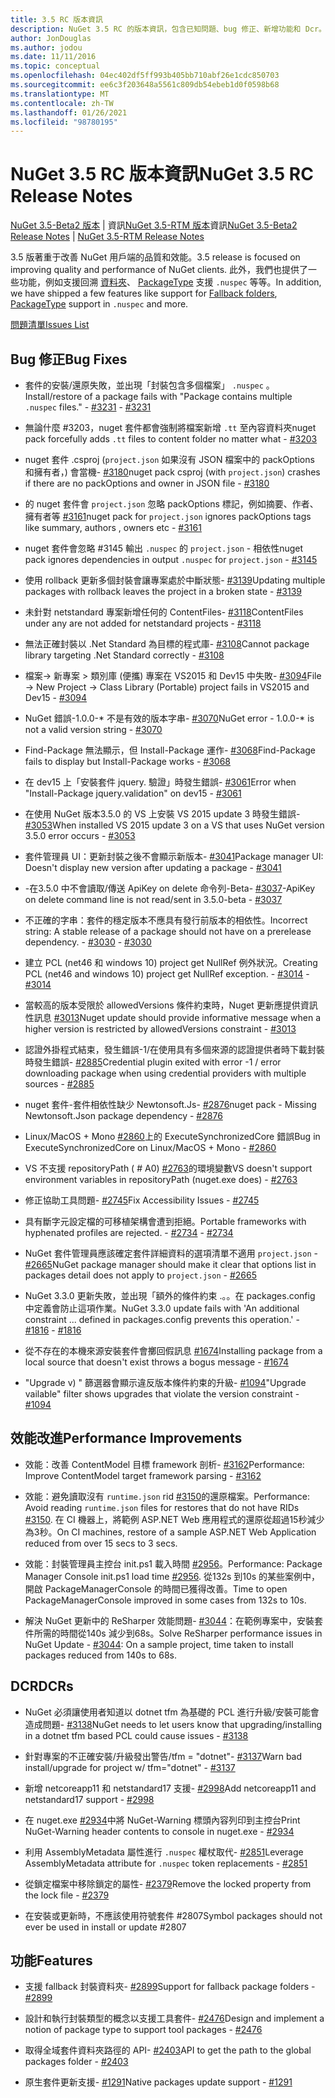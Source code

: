 ```yaml
---
title: 3.5 RC 版本資訊
description: NuGet 3.5 RC 的版本資訊，包含已知問題、bug 修正、新增功能和 Dcr。
author: JonDouglas
ms.author: jodou
ms.date: 11/11/2016
ms.topic: conceptual
ms.openlocfilehash: 04ec402df5ff993b405bb710abf26e1cdc850703
ms.sourcegitcommit: ee6c3f203648a5561c809db54ebeb1d0f0598b68
ms.translationtype: MT
ms.contentlocale: zh-TW
ms.lasthandoff: 01/26/2021
ms.locfileid: "98780195"
---
```

# <a name="nuget-35-rc-release-notes"></a><span data-ttu-id="b9af8-103">NuGet 3.5 RC 版本資訊</span><span class="sxs-lookup"><span data-stu-id="b9af8-103">NuGet 3.5 RC Release Notes</span></span>

<span data-ttu-id="b9af8-104">[NuGet 3.5-Beta2 版本](../release-notes/nuget-3.5-Beta2.md)  |  資訊[NuGet 3.5-RTM 版本](../release-notes/nuget-3.5-RTM.md)資訊</span><span class="sxs-lookup"><span data-stu-id="b9af8-104">[NuGet 3.5-Beta2 Release Notes](../release-notes/nuget-3.5-Beta2.md) | [NuGet 3.5-RTM Release Notes](../release-notes/nuget-3.5-RTM.md)</span></span>

<span data-ttu-id="b9af8-105">3.5 版著重于改善 NuGet 用戶端的品質和效能。</span><span class="sxs-lookup"><span data-stu-id="b9af8-105">3.5 release is focused on improving quality and performance of NuGet clients.</span></span> <span data-ttu-id="b9af8-106">此外，我們也提供了一些功能，例如支援回溯 [資料夾](https://github.com/NuGet/Home/issues/2899)、 [PackageType](https://github.com/NuGet/Home/issues/2476) 支援 `.nuspec` 等等。</span><span class="sxs-lookup"><span data-stu-id="b9af8-106">In addition, we have shipped a few features like support for [Fallback folders](https://github.com/NuGet/Home/issues/2899), [PackageType](https://github.com/NuGet/Home/issues/2476) support in `.nuspec` and more.</span></span>

[<span data-ttu-id="b9af8-107">問題清單</span><span class="sxs-lookup"><span data-stu-id="b9af8-107">Issues List</span></span>](https://github.com/NuGet/Home/issues?q=is%3Aissue+is%3Aclosed+milestone%3A%223.5%20RC")

## <a name="bug-fixes"></a><span data-ttu-id="b9af8-108">Bug 修正</span><span class="sxs-lookup"><span data-stu-id="b9af8-108">Bug Fixes</span></span>

* <span data-ttu-id="b9af8-109">套件的安裝/還原失敗，並出現「封裝包含多個檔案」 `.nuspec` 。</span><span class="sxs-lookup"><span data-stu-id="b9af8-109">Install/restore of a package fails with "Package contains multiple `.nuspec` files."</span></span><span data-ttu-id="b9af8-110"> - [#3231](https://github.com/NuGet/Home/issues/3231)</span><span class="sxs-lookup"><span data-stu-id="b9af8-110"> - [#3231](https://github.com/NuGet/Home/issues/3231)</span></span>

* <span data-ttu-id="b9af8-111">無論什麼 #3203，nuget 套件都會強制將檔案新增 `.tt` 至[](https://github.com/NuGet/Home/issues/3203)內容資料夾</span><span class="sxs-lookup"><span data-stu-id="b9af8-111">nuget pack forcefully adds `.tt` files to content folder no matter what - [#3203](https://github.com/NuGet/Home/issues/3203)</span></span>

* <span data-ttu-id="b9af8-112">nuget 套件 .csproj (`project.json` 如果沒有 JSON 檔案中的 packOptions 和擁有者，) 會當機- [#3180](https://github.com/NuGet/Home/issues/3180)</span><span class="sxs-lookup"><span data-stu-id="b9af8-112">nuget pack csproj (with `project.json`) crashes if there are no packOptions and owner in JSON file - [#3180](https://github.com/NuGet/Home/issues/3180)</span></span>

* <span data-ttu-id="b9af8-113">的 nuget 套件會 `project.json` 忽略 packOptions 標記，例如摘要、作者、擁有者等 [#3161](https://github.com/NuGet/Home/issues/3161)</span><span class="sxs-lookup"><span data-stu-id="b9af8-113">nuget pack for `project.json` ignores packOptions tags like summary, authors , owners etc - [#3161](https://github.com/NuGet/Home/issues/3161)</span></span>

* <span data-ttu-id="b9af8-114">nuget 套件會忽略 #3145 輸出 `.nuspec` 的 `project.json`  -  [](https://github.com/NuGet/Home/issues/3145)相依性</span><span class="sxs-lookup"><span data-stu-id="b9af8-114">nuget pack ignores dependencies in output `.nuspec` for `project.json` - [#3145](https://github.com/NuGet/Home/issues/3145)</span></span>

* <span data-ttu-id="b9af8-115">使用 rollback 更新多個封裝會讓專案處於中斷狀態- [#3139](https://github.com/NuGet/Home/issues/3139)</span><span class="sxs-lookup"><span data-stu-id="b9af8-115">Updating multiple packages with rollback leaves the project in a broken state - [#3139](https://github.com/NuGet/Home/issues/3139)</span></span>

* <span data-ttu-id="b9af8-116">未針對 netstandard 專案新增任何的 ContentFiles- [#3118](https://github.com/NuGet/Home/issues/3118)</span><span class="sxs-lookup"><span data-stu-id="b9af8-116">ContentFiles under any are not added for netstandard projects - [#3118](https://github.com/NuGet/Home/issues/3118)</span></span>

* <span data-ttu-id="b9af8-117">無法正確封裝以 .Net Standard 為目標的程式庫- [#3108](https://github.com/NuGet/Home/issues/3108)</span><span class="sxs-lookup"><span data-stu-id="b9af8-117">Cannot package library targeting .Net Standard correctly - [#3108](https://github.com/NuGet/Home/issues/3108)</span></span>

* <span data-ttu-id="b9af8-118">檔案-> 新專案 > 類別庫 (便攜) 專案在 VS2015 和 Dev15 中失敗- [#3094](https://github.com/NuGet/Home/issues/3094)</span><span class="sxs-lookup"><span data-stu-id="b9af8-118">File -> New Project -> Class Library (Portable) project fails in VS2015 and Dev15 - [#3094](https://github.com/NuGet/Home/issues/3094)</span></span>

* <span data-ttu-id="b9af8-119">NuGet 錯誤-1.0.0-\* 不是有效的版本字串- [#3070](https://github.com/NuGet/Home/issues/3070)</span><span class="sxs-lookup"><span data-stu-id="b9af8-119">NuGet error - 1.0.0-\* is not a valid version string - [#3070](https://github.com/NuGet/Home/issues/3070)</span></span>

* <span data-ttu-id="b9af8-120">Find-Package 無法顯示，但 Install-Package 運作- [#3068](https://github.com/NuGet/Home/issues/3068)</span><span class="sxs-lookup"><span data-stu-id="b9af8-120">Find-Package fails to display but Install-Package works - [#3068](https://github.com/NuGet/Home/issues/3068)</span></span>

* <span data-ttu-id="b9af8-121">在 dev15 上「安裝套件 jquery. 驗證」時發生錯誤- [#3061](https://github.com/NuGet/Home/issues/3061)</span><span class="sxs-lookup"><span data-stu-id="b9af8-121">Error when "Install-Package jquery.validation" on dev15 - [#3061](https://github.com/NuGet/Home/issues/3061)</span></span>

* <span data-ttu-id="b9af8-122">在使用 NuGet 版本3.5.0 的 VS 上安裝 VS 2015 update 3 時發生錯誤- [#3053](https://github.com/NuGet/Home/issues/3053)</span><span class="sxs-lookup"><span data-stu-id="b9af8-122">When installed VS 2015 update 3 on a VS that uses NuGet version 3.5.0 error occurs - [#3053](https://github.com/NuGet/Home/issues/3053)</span></span>

* <span data-ttu-id="b9af8-123">套件管理員 UI：更新封裝之後不會顯示新版本- [#3041](https://github.com/NuGet/Home/issues/3041)</span><span class="sxs-lookup"><span data-stu-id="b9af8-123">Package manager UI: Doesn't display new version after updating a package - [#3041](https://github.com/NuGet/Home/issues/3041)</span></span>

* <span data-ttu-id="b9af8-124">-在3.5.0 中不會讀取/傳送 ApiKey on delete 命令列-Beta- [#3037](https://github.com/NuGet/Home/issues/3037)</span><span class="sxs-lookup"><span data-stu-id="b9af8-124">-ApiKey on delete command line is not read/sent in 3.5.0-beta - [#3037](https://github.com/NuGet/Home/issues/3037)</span></span>

* <span data-ttu-id="b9af8-125">不正確的字串：套件的穩定版本不應具有發行前版本的相依性。</span><span class="sxs-lookup"><span data-stu-id="b9af8-125">Incorrect string: A stable release of a package should not have on a prerelease dependency.</span></span><span data-ttu-id="b9af8-126"> - [#3030](https://github.com/NuGet/Home/issues/3030)</span><span class="sxs-lookup"><span data-stu-id="b9af8-126"> - [#3030](https://github.com/NuGet/Home/issues/3030)</span></span>

* <span data-ttu-id="b9af8-127">建立 PCL (net46 和 windows 10) project get NullRef 例外狀況。</span><span class="sxs-lookup"><span data-stu-id="b9af8-127">Creating PCL (net46 and windows 10) project get NullRef exception.</span></span><span data-ttu-id="b9af8-128"> - [#3014](https://github.com/NuGet/Home/issues/3014)</span><span class="sxs-lookup"><span data-stu-id="b9af8-128"> - [#3014](https://github.com/NuGet/Home/issues/3014)</span></span>

* <span data-ttu-id="b9af8-129">當較高的版本受限於 allowedVersions 條件約束時，Nuget 更新應提供資訊性訊息 [#3013](https://github.com/NuGet/Home/issues/3013)</span><span class="sxs-lookup"><span data-stu-id="b9af8-129">Nuget update should provide informative message when a higher version is restricted by allowedVersions constraint - [#3013](https://github.com/NuGet/Home/issues/3013)</span></span>

* <span data-ttu-id="b9af8-130">認證外掛程式結束，發生錯誤-1/在使用具有多個來源的認證提供者時下載封裝時發生錯誤- [#2885](https://github.com/NuGet/Home/issues/2885)</span><span class="sxs-lookup"><span data-stu-id="b9af8-130">Credential plugin exited with error -1 / error downloading package when using credential providers with multiple sources - [#2885](https://github.com/NuGet/Home/issues/2885)</span></span>

* <span data-ttu-id="b9af8-131">nuget 套件-套件相依性缺少 Newtonsoft.Js- [#2876](https://github.com/NuGet/Home/issues/2876)</span><span class="sxs-lookup"><span data-stu-id="b9af8-131">nuget pack - Missing Newtonsoft.Json package dependency - [#2876](https://github.com/NuGet/Home/issues/2876)</span></span>

* <span data-ttu-id="b9af8-132">Linux/MacOS + Mono [#2860](https://github.com/NuGet/Home/issues/2860)上的 ExecuteSynchronizedCore 錯誤</span><span class="sxs-lookup"><span data-stu-id="b9af8-132">Bug in ExecuteSynchronizedCore on Linux/MacOS + Mono - [#2860](https://github.com/NuGet/Home/issues/2860)</span></span>

* <span data-ttu-id="b9af8-133">VS 不支援 repositoryPath ( # A0) [#2763](https://github.com/NuGet/Home/issues/2763)的環境變數</span><span class="sxs-lookup"><span data-stu-id="b9af8-133">VS doesn't support environment variables in repositoryPath (nuget.exe does) - [#2763](https://github.com/NuGet/Home/issues/2763)</span></span>

* <span data-ttu-id="b9af8-134">修正協助工具問題- [#2745](https://github.com/NuGet/Home/issues/2745)</span><span class="sxs-lookup"><span data-stu-id="b9af8-134">Fix Accessibility Issues - [#2745](https://github.com/NuGet/Home/issues/2745)</span></span>

* <span data-ttu-id="b9af8-135">具有斷字元設定檔的可移植架構會遭到拒絕。</span><span class="sxs-lookup"><span data-stu-id="b9af8-135">Portable frameworks with hyphenated profiles are rejected.</span></span><span data-ttu-id="b9af8-136"> - [#2734](https://github.com/NuGet/Home/issues/2734)</span><span class="sxs-lookup"><span data-stu-id="b9af8-136"> - [#2734](https://github.com/NuGet/Home/issues/2734)</span></span>

* <span data-ttu-id="b9af8-137">NuGet 套件管理員應該確定套件詳細資料的選項清單不適用 `project.json`  -  [#2665](https://github.com/NuGet/Home/issues/2665)</span><span class="sxs-lookup"><span data-stu-id="b9af8-137">NuGet package manager should make it clear that options list in packages detail does not apply to `project.json` - [#2665](https://github.com/NuGet/Home/issues/2665)</span></span>

* <span data-ttu-id="b9af8-138">NuGet 3.3.0 更新失敗，並出現「額外的條件約束 .。。在 packages.config 中定義會防止這項作業。</span><span class="sxs-lookup"><span data-stu-id="b9af8-138">NuGet 3.3.0 update fails with 'An additional constraint ... defined in packages.config prevents this operation.'</span></span><span data-ttu-id="b9af8-139"> - [#1816](https://github.com/NuGet/Home/issues/1816)</span><span class="sxs-lookup"><span data-stu-id="b9af8-139"> - [#1816](https://github.com/NuGet/Home/issues/1816)</span></span>

* <span data-ttu-id="b9af8-140">從不存在的本機來源安裝套件會擲回假訊息 [#1674](https://github.com/NuGet/Home/issues/1674)</span><span class="sxs-lookup"><span data-stu-id="b9af8-140">Installing package from a local source that doesn't exist throws a bogus message - [#1674](https://github.com/NuGet/Home/issues/1674)</span></span>

* <span data-ttu-id="b9af8-141">"Upgrade v) " 篩選器會顯示違反版本條件約束的升級- [#1094](https://github.com/NuGet/Home/issues/1094)</span><span class="sxs-lookup"><span data-stu-id="b9af8-141">"Upgrade vailable" filter shows upgrades that violate the version constraint - [#1094](https://github.com/NuGet/Home/issues/1094)</span></span>

## <a name="performance-improvements"></a><span data-ttu-id="b9af8-142">效能改進</span><span class="sxs-lookup"><span data-stu-id="b9af8-142">Performance Improvements</span></span>

* <span data-ttu-id="b9af8-143">效能：改善 ContentModel 目標 framework 剖析- [#3162](https://github.com/NuGet/Home/issues/3162)</span><span class="sxs-lookup"><span data-stu-id="b9af8-143">Performance: Improve ContentModel target framework parsing - [#3162](https://github.com/NuGet/Home/issues/3162)</span></span>

* <span data-ttu-id="b9af8-144">效能：避免讀取沒有 `runtime.json` rid [#3150](https://github.com/NuGet/Home/issues/3150)的還原檔案。</span><span class="sxs-lookup"><span data-stu-id="b9af8-144">Performance: Avoid reading `runtime.json` files for restores that do not have RIDs [#3150](https://github.com/NuGet/Home/issues/3150).</span></span> <span data-ttu-id="b9af8-145">在 CI 機器上，將範例 ASP.NET Web 應用程式的還原從超過15秒減少為3秒。</span><span class="sxs-lookup"><span data-stu-id="b9af8-145">On CI machines, restore of a sample ASP.NET Web Application reduced from over 15 secs to 3 secs.</span></span>

* <span data-ttu-id="b9af8-146">效能：封裝管理員主控台 init.ps1 載入時間 [#2956](https://github.com/NuGet/Home/issues/2956)。</span><span class="sxs-lookup"><span data-stu-id="b9af8-146">Performance: Package Manager Console init.ps1 load time [#2956](https://github.com/NuGet/Home/issues/2956).</span></span> <span data-ttu-id="b9af8-147">從132s 到10s 的某些案例中，開啟 PackageManagerConsole 的時間已獲得改善。</span><span class="sxs-lookup"><span data-stu-id="b9af8-147">Time to open PackageManagerConsole improved in some cases from 132s to 10s.</span></span>

* <span data-ttu-id="b9af8-148">解決 NuGet 更新中的 ReSharper 效能問題- [#3044](https://github.com/NuGet/Home/issues/3044)：在範例專案中，安裝套件所需的時間從140s 減少到68s。</span><span class="sxs-lookup"><span data-stu-id="b9af8-148">Solve ReSharper performance issues in NuGet Update - [#3044](https://github.com/NuGet/Home/issues/3044): On a sample project, time taken to install packages reduced from 140s to 68s.</span></span>

## <a name="dcrs"></a><span data-ttu-id="b9af8-149">DCR</span><span class="sxs-lookup"><span data-stu-id="b9af8-149">DCRs</span></span>

* <span data-ttu-id="b9af8-150">NuGet 必須讓使用者知道以 dotnet tfm 為基礎的 PCL 進行升級/安裝可能會造成問題- [#3138](https://github.com/NuGet/Home/issues/3138)</span><span class="sxs-lookup"><span data-stu-id="b9af8-150">NuGet needs to let users know that upgrading/installing in a dotnet tfm based PCL could cause issues - [#3138](https://github.com/NuGet/Home/issues/3138)</span></span>

* <span data-ttu-id="b9af8-151">針對專案的不正確安裝/升級發出警告/tfm = "dotnet"- [#3137](https://github.com/NuGet/Home/issues/3137)</span><span class="sxs-lookup"><span data-stu-id="b9af8-151">Warn bad install/upgrade for project w/ tfm="dotnet" - [#3137](https://github.com/NuGet/Home/issues/3137)</span></span>

* <span data-ttu-id="b9af8-152">新增 netcoreapp11 和 netstandard17 支援- [#2998](https://github.com/NuGet/Home/issues/2998)</span><span class="sxs-lookup"><span data-stu-id="b9af8-152">Add netcoreapp11 and netstandard17 support - [#2998](https://github.com/NuGet/Home/issues/2998)</span></span>

* <span data-ttu-id="b9af8-153">在 nuget.exe [#2934](https://github.com/NuGet/Home/issues/2934)中將 NuGet-Warning 標頭內容列印到主控台</span><span class="sxs-lookup"><span data-stu-id="b9af8-153">Print NuGet-Warning header contents to console in nuget.exe - [#2934](https://github.com/NuGet/Home/issues/2934)</span></span>

* <span data-ttu-id="b9af8-154">利用 AssemblyMetadata 屬性進行 `.nuspec` 權杖取代- [#2851](https://github.com/NuGet/Home/issues/2851)</span><span class="sxs-lookup"><span data-stu-id="b9af8-154">Leverage AssemblyMetadata attribute for `.nuspec` token replacements - [#2851](https://github.com/NuGet/Home/issues/2851)</span></span>

* <span data-ttu-id="b9af8-155">從鎖定檔案中移除鎖定的屬性- [#2379](https://github.com/NuGet/Home/issues/2379)</span><span class="sxs-lookup"><span data-stu-id="b9af8-155">Remove the locked property from the lock file - [#2379](https://github.com/NuGet/Home/issues/2379)</span></span>

* <span data-ttu-id="b9af8-156">在安裝或更新時，不應該使用符號套件 #2807</span><span class="sxs-lookup"><span data-stu-id="b9af8-156">Symbol packages should not ever be used in install or update #2807</span></span>

## <a name="features"></a><span data-ttu-id="b9af8-157">功能</span><span class="sxs-lookup"><span data-stu-id="b9af8-157">Features</span></span>

* <span data-ttu-id="b9af8-158">支援 fallback 封裝資料夾- [#2899](https://github.com/NuGet/Home/issues/2899)</span><span class="sxs-lookup"><span data-stu-id="b9af8-158">Support for fallback package folders - [#2899](https://github.com/NuGet/Home/issues/2899)</span></span>

* <span data-ttu-id="b9af8-159">設計和執行封裝類型的概念以支援工具套件- [#2476](https://github.com/NuGet/Home/issues/2476)</span><span class="sxs-lookup"><span data-stu-id="b9af8-159">Design and implement a notion of package type to support tool packages - [#2476](https://github.com/NuGet/Home/issues/2476)</span></span>

* <span data-ttu-id="b9af8-160">取得全域套件資料夾路徑的 API- [#2403](https://github.com/NuGet/Home/issues/2403)</span><span class="sxs-lookup"><span data-stu-id="b9af8-160">API to get the path to the global packages folder - [#2403](https://github.com/NuGet/Home/issues/2403)</span></span>

* <span data-ttu-id="b9af8-161">原生套件更新支援- [#1291](https://github.com/NuGet/Home/issues/1291)</span><span class="sxs-lookup"><span data-stu-id="b9af8-161">Native packages update support - [#1291](https://github.com/NuGet/Home/issues/1291)</span></span>

